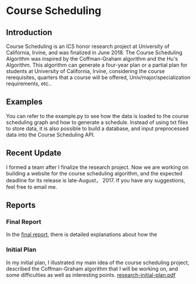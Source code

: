 # Course Scheduling

## Introduction
Course Scheduling is an ICS honor research project at University of California, Irvine, and was finalized in June 2018. The Course Scheduling Algorithm was inspired by the Coffman-Graham algorithm and the Hu's Algorithm. This algorithm can generate a four-year plan or a partial plan for students at University of California, Irvine, considering the course rerequisites, quarters that a course will be offered, Univ/major/specialization requirements, etc.. 

## Examples
You can refer to the example.py to see how the data is loaded to the course scheduling graph and how to generate a schedule. Instead of using txt files to store data, it is also possible to build a database, and input preprocessed data into the Course Scheduling API. 

## Recent Update
I formed a team after I finalize the research project. Now we are working on building a website for the course scheduling algorithm, and the expected deadline for its release is late-August， 2017. If you have any suggestions, feel free to email me. 

## Reports
### Final Report
In the [final report](report-final.pdf), there is detailed explanations about how the 

### Initial Plan
In my initial plan, I illustrated my main idea of the course scheduling project,
described the Coffman-Graham algorithm that I will be working on, and some difficulties as well as interesting points.
[research-initial-plan.pdf](research-initial-plan.pdf)
